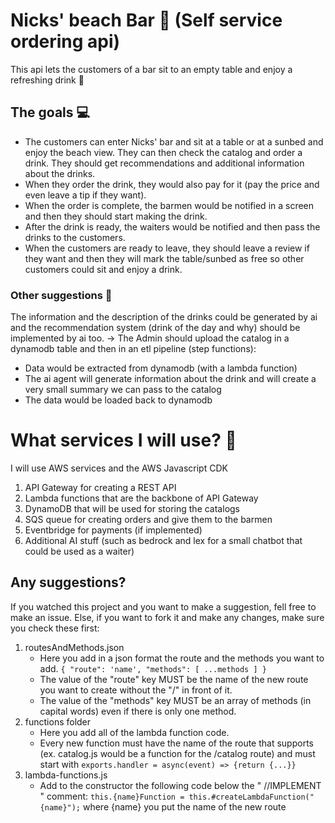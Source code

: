 # Nicks' beach Bar 🍻 (Self service ordering api)

This api lets the customers of a bar sit to an empty table and enjoy a refreshing drink 🍹

## The goals 💻

- The customers can enter Nicks' bar and sit at a table or at a sunbed and enjoy the beach view. They can then check the catalog and order a drink. They should get recommendations and additional information about the drinks.
- When they order the drink, they would also pay for it (pay the price and even leave a tip if they want).
- When the order is complete, the barmen would be notified in a screen and then they should start making the drink.
- After the drink is ready, the waiters would be notified and then pass the drinks to the customers.
- When the customers are ready to leave, they should leave a review if they want and then they will mark the table/sunbed as free so other customers could sit and enjoy a drink.

### Other suggestions 💭

The information and the description of the drinks could be generated by ai and the recommendation system (drink of the day and why) should be implemented by ai too.
-> The Admin should upload the catalog in a dynamodb table and then in an etl pipeline (step functions):

- Data would be extracted from dynamodb (with a lambda function)
- The ai agent will generate information about the drink and will create a very small summary we can pass to the catalog
- The data would be loaded back to dynamodb

# What services I will use? 🚌

I will use AWS services and the AWS Javascript CDK

1. API Gateway for creating a REST API
2. Lambda functions that are the backbone of API Gateway
3. DynamoDB that will be used for storing the catalogs
4. SQS queue for creating orders and give them to the barmen
5. Eventbridge for payments (if implemented)
6. Additional AI stuff (such as bedrock and lex for a small chatbot that could be used as a waiter)

## Any suggestions?

If you watched this project and you want to make a suggestion, fell free to make an issue. Else, if you want to
fork it and make any changes, make sure you check these first:

1. routesAndMethods.json
   - Here you add in a json format the route and the methods you want to add. `{ "route": 'name', "methods": [ ...methods ] }`
   - The value of the "route" key MUST be the name of the new route you want to create without the "/" in front of it.
   - The value of the "methods" key MUST be an array of methods (in capital words) even if there is only one method.
2. functions folder
   - Here you add all of the lambda function code.
   - Every new function must have the name of the route that supports (ex. catalog.js would be a function for the /catalog route) and must start with `exports.handler = async(event) => {return {...}}`
3. lambda-functions.js
   - Add to the constructor the following code below the " //IMPLEMENT " comment: `this.{name}Function = this.#createLambdaFunction("{name}");` where {name} you put the name of the new route
